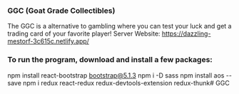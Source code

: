 ### GGC (Goat Grade Collectibles)
The GGC is a alternative to gambling where you can test your luck and get a trading card of your favorite player!
Server Website: https://dazzling-mestorf-3c615c.netlify.app/

### To run the program, download and install a few packages:
npm install react-bootstrap bootstrap@5.1.3
npm i -D sass
npm install aos --save
npm i redux react-redux redux-devtools-extension redux-thunk# GGC

